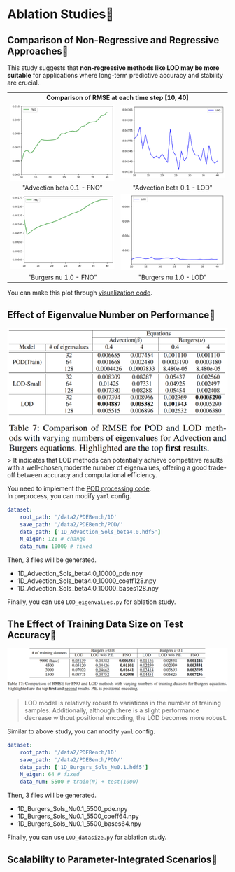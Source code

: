 # Ablation Studies🥛
## Comparison of Non-Regressive and Regressive Approaches🦎
This study suggests that **non-regressive methods like LOD may be more suitable** for applications where long-term predictive accuracy and stability are crucial.
<table class="center">
<tr>
  <td style="text-align:center;" colspan="2"><b>Comparison of RMSE at each time step [10, 40]</b></td>
</tr>
<tr>
  <td><img src="../images/adv_time_0.1_FNO.png"></td>
  <td><img src="../images/adv_time_0.1_LOD.png"></td>           
</tr>
<tr>
  <td width=25% style="text-align:center;">"Advection beta 0.1 - FNO”</td>
  <td width=25% style="text-align:center;">"Advection beta 0.1 - LOD"</td>
</tr>

<tr>
  <td><img src="../images/bur_time_1.0_FNO.png"></td>
  <td><img src="../images/bur_time_1.0_LOD.png"></td>           
</tr>
<tr>
  <td width=25% style="text-align:center;">"Burgers nu 1.0 - FNO”</td>
  <td width=25% style="text-align:center;">"Burgers nu 1.0 - LOD"</td>
</tr>
</table>

You can make this plot through [visualization code](https://github.com/voltwin-dev/LOD-ML/blob/main/1D_visualization.py#L292).

## Effect of Eigenvalue Number on Performance🐍
<img src="./images/ablation2.png" width="700" />
> It indicates that LOD methods can potentially achieve competitive results with a well-chosen,moderate number of eigenvalues, offering a good trade-off between accuracy and computational efficiency.
  
You need to implement the [POD processing code]().  
In preprocess, you can modify `yaml` config.  
```yaml
dataset:
    root_path: '/data2/PDEBench/1D'
    save_path: '/data2/PDEBench/POD/'
    data_path: ['1D_Advection_Sols_beta4.0.hdf5']
    N_eigen: 128 # change
    data_num: 10000 # fixed
```

Then, 3 files will be generated.  
- 1D_Advection_Sols_beta4.0_10000_pde.npy
- 1D_Advection_Sols_beta4.0_10000_coeff128.npy
- 1D_Advection_Sols_beta4.0_10000_bases128.npy
  
Finally, you can use `LOD_eigenvalues.py` for ablation study.  
  
## The Effect of Training Data Size on Test Accuracy🐲
![](./images/ablation3.png)
> LOD model is relatively robust to variations in the number of training samples. Additionally, although there is a slight performance decrease without positional encoding, the LOD becomes more robust.
  
Similar to above study, you can modify `yaml` config.  
```yaml
dataset:
    root_path: '/data2/PDEBench/1D'
    save_path: '/data2/PDEBench/POD/'
    data_path: ['1D_Burgers_Sols_Nu0.1.hdf5']
    N_eigen: 64 # fixed
    data_num: 5500 # train(N) + test(1000)
```

Then, 3 files will be generated.  
- 1D_Burgers_Sols_Nu0.1_5500_pde.npy
- 1D_Burgers_Sols_Nu0.1_5500_coeff64.npy
- 1D_Burgers_Sols_Nu0.1_5500_bases64.npy
  
Finally, you can use `LOD_datasize.py` for ablation study.

## Scalability to Parameter-Integrated Scenarios🐉
